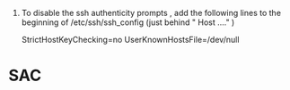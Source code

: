1. To disable the ssh authenticity prompts , add the following lines to the beginning of /etc/ssh/ssh_config (just behind " Host ...." )

   StrictHostKeyChecking=no
   UserKnownHostsFile=/dev/null
# SAC
